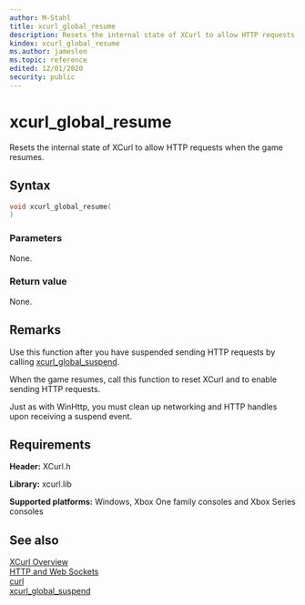 ```yaml
---
author: M-Stahl
title: xcurl_global_resume
description: Resets the internal state of XCurl to allow HTTP requests when the game resumes.
kindex: xcurl_global_resume
ms.author: jameslen
ms.topic: reference
edited: 12/01/2020
security: public
---
```


# xcurl_global_resume

Resets the internal state of XCurl to allow HTTP requests when the game resumes.

<a id="syntaxSection"></a>

## Syntax

```cpp
void xcurl_global_resume(
)
```

<a id="parametersSection"></a>

### Parameters

None.

<a id="retvalSection"></a>

### Return value

None.

<a id="remarksSection"></a>

## Remarks

Use this function after you have suspended sending HTTP requests by calling [xcurl_global_suspend](xcurl_global_suspend.md).

When the game resumes, call this function to reset XCurl and to enable sending HTTP requests.

Just as with WinHttp, you must clean up networking and HTTP handles upon receiving a suspend event.

<a id="requirementsSection"></a>

## Requirements

**Header:** XCurl.h

**Library:** xcurl.lib
  
**Supported platforms:** Windows, Xbox One family consoles and Xbox Series consoles  

<a id="seealsoSection"></a>

## See also

[XCurl Overview](../../../../networking/overviews/web-requests/intro-xcurl.md)  
[HTTP and Web Sockets](../../../../networking/overviews/web-requests/http-networking.md)  
[curl](https://curl.se/)  
[xcurl_global_suspend](xcurl_global_suspend.md)  
